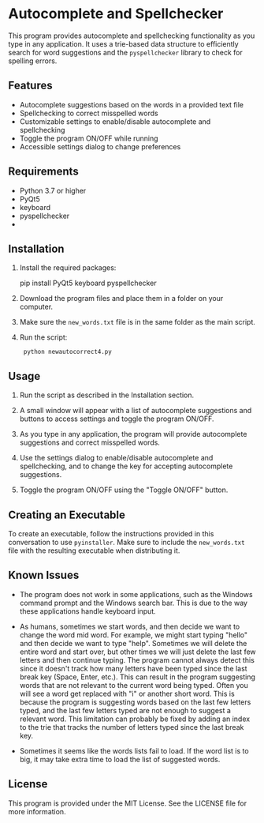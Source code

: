 # Autocomplete and Spellchecker

This program provides autocomplete and spellchecking functionality as you type in any application. It uses a trie-based data structure to efficiently search for word suggestions and the `pyspellchecker` library to check for spelling errors.

## Features

- Autocomplete suggestions based on the words in a provided text file
- Spellchecking to correct misspelled words
- Customizable settings to enable/disable autocomplete and spellchecking
- Toggle the program ON/OFF while running
- Accessible settings dialog to change preferences

## Requirements

- Python 3.7 or higher
- PyQt5
- keyboard
- pyspellchecker
-

## Installation

1. Install the required packages:

    pip install PyQt5 keyboard pyspellchecker

2. Download the program files and place them in a folder on your computer.

3. Make sure the `new_words.txt` file is in the same folder as the main script.

4. Run the script:

        python newautocorrect4.py

## Usage

1. Run the script as described in the Installation section.

2. A small window will appear with a list of autocomplete suggestions and buttons to access settings and toggle the program ON/OFF.

3. As you type in any application, the program will provide autocomplete suggestions and correct misspelled words.

4. Use the settings dialog to enable/disable autocomplete and spellchecking, and to change the key for accepting autocomplete suggestions.

5. Toggle the program ON/OFF using the "Toggle ON/OFF" button.

## Creating an Executable

To create an executable, follow the instructions provided in this conversation to use `pyinstaller`. Make sure to include the `new_words.txt` file with the resulting executable when distributing it.

## Known Issues

- The program does not work in some applications, such as the Windows command prompt and the Windows search bar. This is due to the way these applications handle keyboard input.

- As humans, sometimes we start words, and then decide we want to change the word mid word. For example, we might start typing "hello" and then decide we want to type "help". Sometimes we will delete the entire word and start over, but other times we will just delete the last few letters and then continue typing. The program cannot always detect this since it doesn't track how many letters have been typed since the last break key (Space, Enter, etc.). This can result in the program suggesting words that are not relevant to the current word being typed. Often you will see a word get replaced with "i" or another short word. This is because the program is suggesting words based on the last few letters typed, and the last few letters typed are not enough to suggest a relevant word. This limitation can probably be fixed by adding an index to the trie that tracks the number of letters typed since the last break key.

- Sometimes it seems like the words lists fail to load. If the word list is to big, it may take extra time to load the list of suggested words.

## License

This program is provided under the MIT License. See the LICENSE file for more information.
